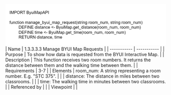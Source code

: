 ![1.3.3.3.3 Manage BYUI Map Requests](TeamOneFiles/1.3.3.3.3%20Manage%20BYUI%20Map%20Requests.svg)
<br>
| Name | 1.3.3.3.3 Manage BYUI Map Requests |
| ----------- | ----------- |
| Purpose | To show how data is requested from the BYUI Interactive Map. |
| Description | This function receives two room numbers. It returns the distance between them and the walking time between them. |
| Requirements | 3-7 |
| Elements | room_num: A string representing a room number. E.g. "STC 375". |
|  | distance: The distance in miles between two classrooms. |
|  | time: The walking time in minutes between two classrooms. |
| Referenced by |  |
| Viewpoint |  |